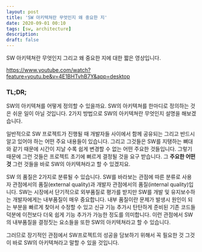 ```yaml
---
layout: post
title: 'SW 아키텍쳐란 무엇인지 왜 중요한 지'
date: 2020-09-01 00:10
tags: [sw, architecture]
description:
draft: false
---
```


SW 아키텍쳐란 무엇인지 그리고 왜 중요한 지에 대한 짧은 영상입니다.

https://www.youtube.com/watch?feature=youtu.be&v=4E1BHTvhB7Y&app=desktop


### TL;DR;
SW의 아키텍쳐를 어떻게 정의할 수 있을까요. SW의 아키텍쳐를 한마디로 정의하는 것은 쉬운 일이 아닐 것입니다. 2가지 방법으로 SW의 아키텍쳐란 무엇인지 설명을 해보겠습니다.

일반적으로 SW 프로젝트가 진행될 때 개발자들 사이에서 함께 공유되는 그리고 반드시 알고 있어야 하는 어떤 주요 내용들이 있습니다. 그리고 그것들은 SW를 지탱하는 뼈대와 같기 때문에 시간이 지날 수록 쉽게 변경할 수 없는 어떤 주요한 것들입니다. 그렇기 때문에 그런 것들은 프로젝트 초기에 뻐르게 결정될 것을 요구 받습니다. 그 **주요한 어떤 것** 그런 것들을 바로 SW의 아키텍쳐라고 할 수 있겠지요.

SW 의 품질은 2가지로 분류될 수 있습니다. SW를 바라보는 관점에 따른 분류로 사용자 관점에서의 품질(external quality)과 개발자 관점에서의 품질(internal quality)입니다. SW는 시장에서 단기적으로 외부품질로 평가를 받지만 SW를 개발 및 유지보수하는 개발자에게는 내부품질이 매우 중요합니다. 내부 품질이란 문제가 발생시 원인이 되는 부분을 빠르게 찾아서 수정할 수 있고 신규 기능 추가시 탄탄하게 준비된 기존 코드들 덕분에 이전보다 더욱 쉽게 기능 추가가 가능한 정도를 의미합니다. 이런 관점에서 SW의 내부품질을 결정짓는 요소들을 또한 SW의 아키텍쳐라고 할 수 있습니다.

그러므로 장기적인 관점에서 SW프로젝트의 성공을 담보하기 위해서 꼭 필요한 것 그것이 바로 SW의 아키텍쳐라고 말할 수 있을 것입니다.

